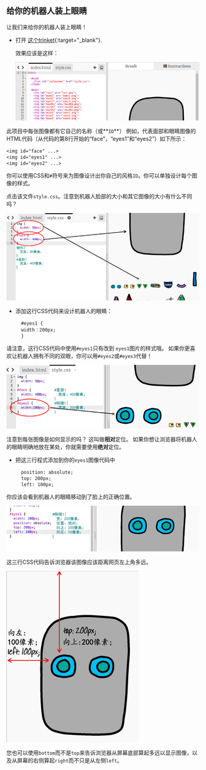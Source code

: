 ## 给你的机器人装上眼睛

让我们来给你的机器人装上眼睛！

+ 打开 [这个trinket](http://jumpto.cc/web-robot){:target="_blank"}.
    
    效果应该是这样：
    
    ![截图](images/robot-starter.png)

此项目中每张图像都有它自己的名称（或**`ID`**） 例如，代表面部和眼睛图像的HTML代码（从代码的第8行开始的“face”，“eyes1”和“eyes2”）如下所示：

    <img id="face" ...>
    <img id="eyes1" ...>
    <img id="eyes2" ...>
    

你可以使用CSS和`#`符号来为图像设计出你自己的风格`ID`。你可以单独设计每个图像的样式。

点击该文件`style.css`。注意到机器人脸部的大小和其它图像的大小有什么不同吗？

![截图](images/robot-id.png)

+ 添加这行CSS代码来设计机器人的眼睛：
    
        #eyes1 {
        width：200px; 
        }
        

请注意，这行CSS代码中使用`#eyes1`只有改到 `eyes1`图片的样式哦。 如果你更喜欢让机器人拥有不同的双眼，你可以用`#eyes2`或`#eyes3`代替！

![截图](images/robot-eyes-width.png)

注意到每张图像是如何显示的吗？ 这叫做**相对**定位。 如果你想让浏览器将机器人的眼睛明确地放在某处，你就需要使用**绝对**定位。

+ 把这三行程式添加到你的`eyes1`图像代码中
    
        position: absolute;
        top: 200px;
        left: 100px;
        

你应该会看到机器人的眼睛移动到了脸上的正确位置。

![截图](images/robot-eyes-position.png)

这三行CSS代码告诉浏览器该图像应该距离网页左上角多远。

![截图](images/robot-eyes-position2.png)

您也可以使用`bottom`而不是`top`来告诉浏览器从屏幕底部算起多远以显示图像，以及从屏幕的右侧算起`right`而不只是从左侧`left`。